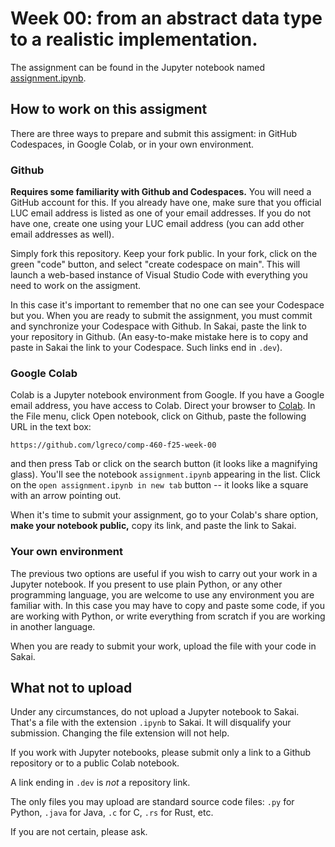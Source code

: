 # Week 00: from an abstract data type to a realistic implementation.

The assignment can be found in the Jupyter notebook named [assignment.ipynb](./assignment.ipynb).

## How to work on this assigment

There are three ways to prepare and submit this assigment: in GitHub Codespaces, in Google Colab, or in your own environment.

### Github

**Requires some familiarity with Github and Codespaces.** You will need a GitHub account for this. If you already have one, make sure that you official LUC email address is listed as one of your email addresses. If you do not have one, create one using your LUC email address (you can add other email addresses as well).

Simply fork this repository. Keep your fork public. In your fork, click on the green "code" button, and select "create codespace on main". This will launch a web-based instance of Visual Studio Code with everything you need to work on the assigment.

In this case it's important to remember that no one can see your Codespace but you. When you are ready to submit the assignment, you must commit and synchronize your Codespace with Github. In Sakai, paste the link to your repository in Github. (An easy-to-make mistake here is to copy and paste in Sakai the link to your Codespace. Such links end in `.dev`).

### Google Colab

Colab is a Jupyter notebook environment from Google. If you have a Google email address, you have access to Colab. Direct your browser to [Colab](https://colab.research.google.com/). In the File menu, click Open notebook, click on Github, paste the following URL in the text box:
```text
https://github.com/lgreco/comp-460-f25-week-00
```
and then press Tab or click on the search button (it looks like a magnifying glass). You'll see the notebook `assignment.ipynb` appearing in the list. Click on the `open assignment.ipynb in new tab` button -- it looks like a square with an arrow pointing out.

When it's time to submit your assignment, go to your Colab's share option, **make your notebook public,** copy its link, and paste the link to Sakai.

### Your own environment

The previous two options are useful if you wish to carry out your work in a Jupyter notebook. If you present to use plain Python, or any other programming language, you are welcome to use any environment you are familiar with. In this case you may have to copy and paste some code, if you are working with Python, or write everything from scratch if you are working in another language.

When you are ready to submit your work, upload the file with your code in Sakai.

## What not to upload

Under any circumstances, do not upload a Jupyter notebook to Sakai. That's a file with the extension `.ipynb` to Sakai. It will disqualify your submission. Changing the file extension will not help.

If you work with Jupyter notebooks, please submit only a link to a Github repository or to a public Colab notebook.

A link ending in `.dev` is *not* a repository link.

The only files you may upload are standard source code files: `.py` for Python, `.java` for Java, `.c` for C, `.rs` for Rust, etc.

If you are not certain, please ask.

